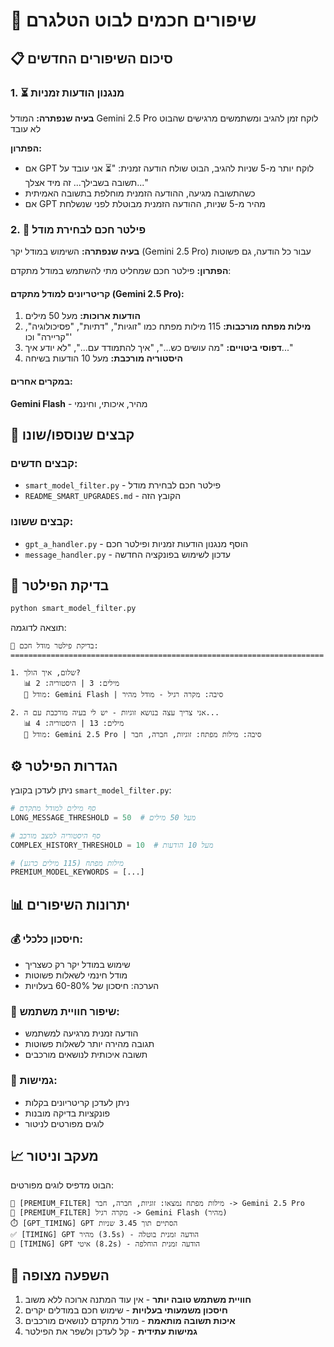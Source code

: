# 🚀 שיפורים חכמים לבוט הטלגרם

## 📋 סיכום השיפורים החדשים

### 1. ⏳ מנגנון הודעות זמניות
**בעיה שנפתרה:** המודל Gemini 2.5 Pro לוקח זמן להגיב ומשתמשים מרגישים שהבוט לא עובד

**הפתרון:** 
- אם GPT לוקח יותר מ-5 שניות להגיב, הבוט שולח הודעה זמנית: "⏳ אני עובד על תשובה בשבילך... זה מיד אצלך..."
- כשהתשובה מגיעה, ההודעה הזמנית מוחלפת בתשובה האמיתית
- אם GPT מהיר מ-5 שניות, ההודעה הזמנית מבוטלת לפני שנשלחת

### 2. 🎯 פילטר חכם לבחירת מודל
**בעיה שנפתרה:** השימוש במודל יקר (Gemini 2.5 Pro) עבור כל הודעה, גם פשוטות

**הפתרון:** פילטר חכם שמחליט מתי להשתמש במודל מתקדם:

#### קריטריונים למודל מתקדם (Gemini 2.5 Pro):
1. **הודעות ארוכות:** מעל 50 מילים
2. **מילות מפתח מורכבות:** 115 מילות מפתח כמו "זוגיות", "דתיות", "פסיכולוגיה", "קריירה" וכו'
3. **דפוסי ביטויים:** "מה עושים כש...", "איך להתמודד עם...", "לא יודע איך..."
4. **היסטוריה מורכבת:** מעל 10 הודעות בשיחה

#### במקרים אחרים:
**Gemini Flash** - מהיר, איכותי, וחינמי

## 📁 קבצים שנוספו/שונו

### קבצים חדשים:
- `smart_model_filter.py` - פילטר חכם לבחירת מודל
- `README_SMART_UPGRADES.md` - הקובץ הזה

### קבצים ששונו:
- `gpt_a_handler.py` - הוסף מנגנון הודעות זמניות ופילטר חכם
- `message_handler.py` - עדכון לשימוש בפונקציה החדשה

## 🧪 בדיקת הפילטר

```bash
python smart_model_filter.py
```

תוצאה לדוגמה:
```
🧪 בדיקת פילטר מודל חכם:
======================================================================

1. שלום, איך הולך?
   📊 מילים: 3 | היסטוריה: 2
   🤖 מודל: Gemini Flash | סיבה: מקרה רגיל - מודל מהיר

2. אני צריך עצה בנושא זוגיות - יש לי בעיה מורכבת עם ה...
   📊 מילים: 13 | היסטוריה: 4
   🤖 מודל: Gemini 2.5 Pro | סיבה: מילות מפתח: זוגיות, חברה, חבר
```

## ⚙️ הגדרות הפילטר

ניתן לעדכן בקובץ `smart_model_filter.py`:

```python
# סף מילים למודל מתקדם
LONG_MESSAGE_THRESHOLD = 50  # מעל 50 מילים

# סף היסטוריה למצב מורכב  
COMPLEX_HISTORY_THRESHOLD = 10  # מעל 10 הודעות

# מילות מפתח (115 מילים כרגע)
PREMIUM_MODEL_KEYWORDS = [...]
```

## 📊 יתרונות השיפורים

### 💰 חיסכון כלכלי:
- שימוש במודל יקר רק כשצריך
- מודל חינמי לשאלות פשוטות
- הערכה: חיסכון של 60-80% בעלויות

### 🚀 שיפור חוויית משתמש:
- הודעה זמנית מרגיעה למשתמש
- תגובה מהירה יותר לשאלות פשוטות
- תשובה איכותית לנושאים מורכבים

### 🔧 גמישות:
- ניתן לעדכן קריטריונים בקלות
- פונקציות בדיקה מובנות
- לוגים מפורטים לניטור

## 📈 מעקב וניטור

הבוט מדפיס לוגים מפורטים:
```
🎯 [PREMIUM_FILTER] מילות מפתח נמצאו: זוגיות, חברה, חבר -> Gemini 2.5 Pro
🚀 [PREMIUM_FILTER] מקרה רגיל -> Gemini Flash (מהיר)
⏱️ [GPT_TIMING] GPT הסתיים תוך 3.45 שניות
✅ [TIMING] GPT מהיר (3.5s) - הודעה זמנית בוטלה
🔄 [TIMING] GPT איטי (8.2s) - הודעה זמנית הוחלפה
```

## 🎯 השפעה מצופה

1. **חוויית משתמש טובה יותר** - אין עוד המתנה ארוכה ללא משוב
2. **חיסכון משמעותי בעלויות** - שימוש חכם במודלים יקרים
3. **איכות תשובה מותאמת** - מודל מתקדם לנושאים מורכבים
4. **גמישות עתידית** - קל לעדכן ולשפר את הפילטר 